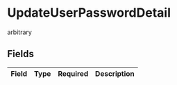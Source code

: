 # UpdateUserPasswordDetail

arbitrary


## Fields

| Field       | Type        | Required    | Description |
| ----------- | ----------- | ----------- | ----------- |
